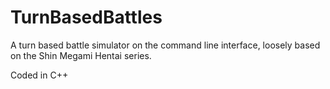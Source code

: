 # TurnBasedBattles
A turn based battle simulator on the command line interface, loosely based on the Shin Megami Hentai series.

Coded in C++
